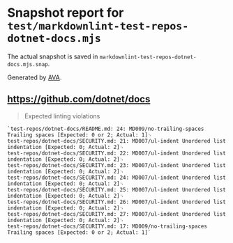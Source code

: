 # Snapshot report for `test/markdownlint-test-repos-dotnet-docs.mjs`

The actual snapshot is saved in `markdownlint-test-repos-dotnet-docs.mjs.snap`.

Generated by [AVA](https://avajs.dev).

## https://github.com/dotnet/docs

> Expected linting violations

    `test-repos/dotnet-docs/README.md: 24: MD009/no-trailing-spaces Trailing spaces [Expected: 0 or 2; Actual: 1]␊
    test-repos/dotnet-docs/SECURITY.md: 21: MD007/ul-indent Unordered list indentation [Expected: 0; Actual: 2]␊
    test-repos/dotnet-docs/SECURITY.md: 22: MD007/ul-indent Unordered list indentation [Expected: 0; Actual: 2]␊
    test-repos/dotnet-docs/SECURITY.md: 23: MD007/ul-indent Unordered list indentation [Expected: 0; Actual: 2]␊
    test-repos/dotnet-docs/SECURITY.md: 24: MD007/ul-indent Unordered list indentation [Expected: 0; Actual: 2]␊
    test-repos/dotnet-docs/SECURITY.md: 25: MD007/ul-indent Unordered list indentation [Expected: 0; Actual: 2]␊
    test-repos/dotnet-docs/SECURITY.md: 26: MD007/ul-indent Unordered list indentation [Expected: 0; Actual: 2]␊
    test-repos/dotnet-docs/SECURITY.md: 27: MD007/ul-indent Unordered list indentation [Expected: 0; Actual: 2]␊
    test-repos/dotnet-docs/SECURITY.md: 17: MD009/no-trailing-spaces Trailing spaces [Expected: 0 or 2; Actual: 1]`

